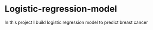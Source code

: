 # Logistic-regression-model
In this project I build logistic regression model to predict breast cancer
